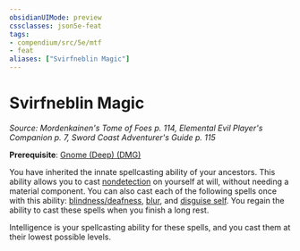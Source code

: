 ```yaml
---
obsidianUIMode: preview
cssclasses: json5e-feat
tags:
- compendium/src/5e/mtf
- feat
aliases: ["Svirfneblin Magic"]
---
```

# Svirfneblin Magic
*Source: Mordenkainen's Tome of Foes p. 114, Elemental Evil Player's Companion p. 7, Sword Coast Adventurer's Guide p. 115*  

**Prerequisite**: [Gnome (Deep) (DMG)](z_compendium/races/gnome-deep-dmg.md)

You have inherited the innate spellcasting ability of your ancestors. This ability allows you to cast [nondetection](z_compendium/spells/nondetection.md) on yourself at will, without needing a material component. You can also cast each of the following spells once with this ability: [blindness/deafness](z_compendium/spells/blindness-deafness.md), [blur](z_compendium/spells/blur.md), and [disguise self](z_compendium/spells/disguise-self.md). You regain the ability to cast these spells when you finish a long rest.

Intelligence is your spellcasting ability for these spells, and you cast them at their lowest possible levels.